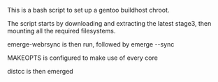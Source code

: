 This is a bash script to set up a gentoo buildhost chroot.

The script starts by downloading and extracting the latest stage3, then mounting all the required filesystems.

emerge-webrsync is then run, followed by emerge --sync

MAKEOPTS is configured to make use of every core

distcc is then emerged
